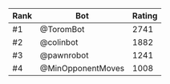 Rank|Bot|Rating
---|---|---
#1|@ToromBot|2741
#2|@colinbot|1882
#3|@pawnrobot|1241
#4|@MinOpponentMoves|1008
